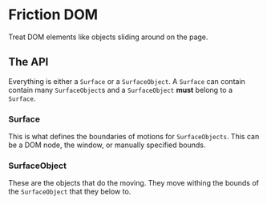 # Friction DOM

Treat DOM elements like objects sliding around on the page.

## The API

Everything is either a `Surface` or a `SurfaceObject`. A `Surface` can contain contain many `SurfaceObject`s and a `SurfaceObject` **must** belong to a `Surface`.

### Surface

This is what defines the boundaries of motions for `SurfaceObjects`. This can be a DOM node, the window, or manually specified bounds.

### SurfaceObject

These are the objects that do the moving. They move withing the bounds of the `SurfaceObject` that they below to.